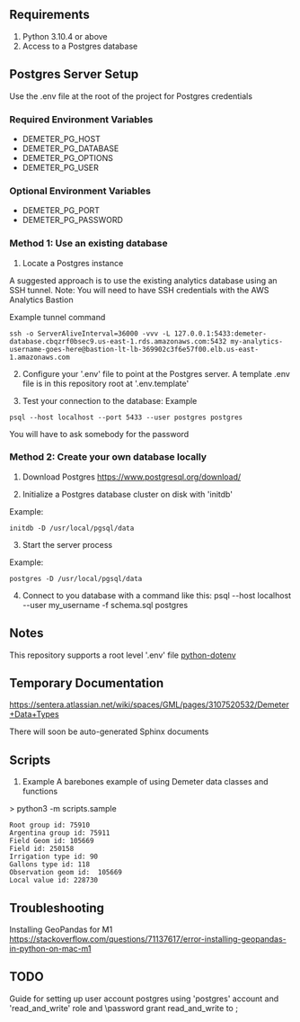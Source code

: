 ## Requirements
1. Python 3.10.4 or above
2. Access to a Postgres database

## Postgres Server Setup
Use the .env file at the root of the project for Postgres credentials

### Required Environment Variables
- DEMETER\_PG\_HOST
- DEMETER\_PG\_DATABASE
- DEMETER\_PG\_OPTIONS
- DEMETER\_PG\_USER

### Optional Environment Variables
- DEMETER\_PG\_PORT
- DEMETER\_PG\_PASSWORD


### Method 1: Use an existing database
1) Locate a Postgres instance

A suggested approach is to use the existing analytics database using an SSH tunnel.
Note: You will need to have SSH credentials with the AWS Analytics Bastion

Example tunnel command
```
ssh -o ServerAliveInterval=36000 -vvv -L 127.0.0.1:5433:demeter-database.cbqzrf0bsec9.us-east-1.rds.amazonaws.com:5432 my-analytics-username-goes-here@bastion-lt-lb-369902c3f6e57f00.elb.us-east-1.amazonaws.com
```

2) Configure your '.env' file to point at the Postgres server.
A template .env file is in this repository root at '.env.template'

3) Test your connection to the database:
Example
```
psql --host localhost --port 5433 --user postgres postgres
```
You will have to ask somebody for the password


### Method 2: Create your own database locally
1) Download Postgres
https://www.postgresql.org/download/


2) Initialize a Postgres database cluster on disk with 'initdb'

Example:
```
initdb -D /usr/local/pgsql/data
```


3) Start the server process

Example:
```
postgres -D /usr/local/pgsql/data
```

4) Connect to you database with a command like this:
psql --host localhost --user my\_username -f schema.sql postgres


## Notes
This repository supports a root level '.env' file
[python-dotenv](https://github.com/theskumar/python-dotenv)



## Temporary Documentation
https://sentera.atlassian.net/wiki/spaces/GML/pages/3107520532/Demeter+Data+Types

There will soon be auto-generated Sphinx documents


## Scripts

1) Example
   A barebones example of using Demeter data classes and functions

\> python3 -m scripts.sample

```
Root group id: 75910
Argentina group id: 75911
Field Geom id: 105669
Field id: 250158
Irrigation type id: 90
Gallons type id: 118
Observation geom id:  105669
Local value id: 228730
```


## Troubleshooting
Installing GeoPandas for M1
https://stackoverflow.com/questions/71137617/error-installing-geopandas-in-python-on-mac-m1


## TODO

Guide for setting up user account postgres using 'postgres' account and 'read\_and\_write' role and \password <user>
  grant read\_and\_write to <user>;

